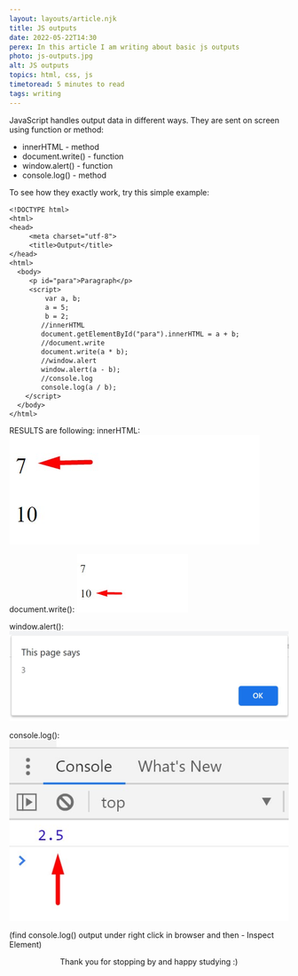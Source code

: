 ```yaml
---
layout: layouts/article.njk
title: JS outputs
date: 2022-05-22T14:30
perex: In this article I am writing about basic js outputs
photo: js-outputs.jpg
alt: JS outputs
topics: html, css, js
timetoread: 5 minutes to read
tags: writing
---
```


JavaScript handles output data in different ways. They are sent on screen using function or method:

- innerHTML - method
- document.write() - function
- window.alert() - function
- console.log() - method

To see how they exactly work, try this simple example:

```
<!DOCTYPE html>
<html>
<head>
     <meta charset="utf-8">
     <title>Output</title>
</head>
<html>
  <body>
     <p id="para">Paragraph</p>
     <script>
         var a, b;
         a = 5;
         b = 2;
        //innerHTML
        document.getElementById("para").innerHTML = a + b;
        //document.write
        document.write(a * b);
        //window.alert
        window.alert(a - b);
        //console.log
        console.log(a / b);
    </script>
  </body>
</html>
```

RESULTS are following:
innerHTML:
![Image1](/images/blog/code-2.jpg)

document.write():
![Image2](/images/blog/code-3.jpg)

window.alert():
![Image3](/images/blog/code-4.jpg)

console.log():
![Image4](/images/blog/code-5.jpg)

(find console.log() output under right click in browser and then - Inspect Element)

<div style="text-align: center;">
Thank you for stopping by and happy studying :)
</div>
